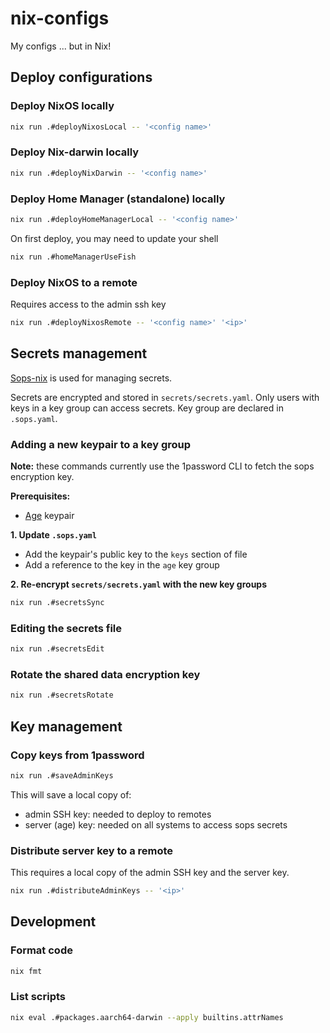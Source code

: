 # nix-configs

My configs ... but in Nix!

## Deploy configurations

### Deploy NixOS locally

```sh
nix run .#deployNixosLocal -- '<config name>'
```

### Deploy Nix-darwin locally

```sh
nix run .#deployNixDarwin -- '<config name>'
```

### Deploy Home Manager (standalone) locally

```sh
nix run .#deployHomeManagerLocal -- '<config name>'
```

On first deploy, you may need to update your shell

```sh
nix run .#homeManagerUseFish
```

### Deploy NixOS to a remote

Requires access to the admin ssh key

```sh
nix run .#deployNixosRemote -- '<config name>' '<ip>'
```

## Secrets management

[Sops-nix](https://github.com/Mic92/sops-nix) is used for managing secrets.

Secrets are encrypted and stored in `secrets/secrets.yaml`. Only users with keys
in a key group can access secrets. Key group are declared in `.sops.yaml`.

### Adding a new keypair to a key group

**Note:** these commands currently use the 1password CLI to fetch the sops
encryption key.

**Prerequisites:**

- [Age](https://github.com/FiloSottile/age) keypair

**1. Update `.sops.yaml`**

- Add the keypair's public key to the `keys` section of file
- Add a reference to the key in the `age` key group

**2. Re-encrypt `secrets/secrets.yaml` with the new key groups**

```sh
nix run .#secretsSync
```

### Editing the secrets file

```sh
nix run .#secretsEdit
```

### Rotate the shared data encryption key

```sh
nix run .#secretsRotate
```

## Key management

### Copy keys from 1password

```sh
nix run .#saveAdminKeys
```

This will save a local copy of:

- admin SSH key: needed to deploy to remotes
- server (age) key: needed on all systems to access sops secrets

### Distribute server key to a remote

This requires a local copy of the admin SSH key and the server key.

```sh
nix run .#distributeAdminKeys -- '<ip>'
```

## Development

### Format code

```sh
nix fmt
```

### List scripts

```sh
nix eval .#packages.aarch64-darwin --apply builtins.attrNames
```
